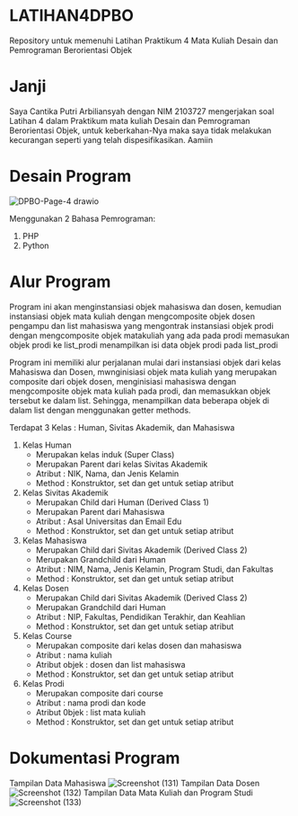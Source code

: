 # LATIHAN4DPBO
Repository untuk memenuhi Latihan Praktikum 4 Mata Kuliah Desain dan Pemrograman Berorientasi Objek

# Janji
Saya Cantika Putri Arbiliansyah dengan NIM 2103727 mengerjakan soal Latihan 4 
dalam Praktikum mata kuliah Desain dan Pemrograman Berorientasi Objek, untuk keberkahan-Nya
maka saya tidak melakukan kecurangan seperti yang telah dispesifikasikan. Aamiin

# Desain Program
![DPBO-Page-4 drawio](https://user-images.githubusercontent.com/85111014/224393074-358dab55-d447-4fe0-913f-10929b053033.png)

Menggunakan 2 Bahasa Pemrograman:
1. PHP
2. Python

# Alur Program
Program ini akan menginstansiasi objek mahasiswa dan dosen, kemudian instansiasi objek mata kuliah dengan mengcomposite objek dosen pengampu dan list mahasiswa yang mengontrak instansiasi objek prodi dengan mengcomposite objek matakuliah yang ada pada prodi
memasukan objek prodi ke list_prodi
menampilkan isi data objek prodi pada list_prodi

Program ini memiliki alur perjalanan mulai dari instansiasi objek dari kelas Mahasiswa dan Dosen, mwnginisiasi objek mata kuliah yang merupakan composite dari objek dosen, menginisiasi mahasiswa dengan mengcomposite objek mata kuliah pada prodi, dan memasukkan objek tersebut ke dalam list. Sehingga, menampilkan data beberapa objek di dalam list dengan menggunakan getter methods.

Terdapat 3 Kelas : Human, Sivitas Akademik, dan Mahasiswa
1. Kelas Human
   - Merupakan kelas induk (Super Class)
   - Merupakan Parent dari kelas Sivitas Akademik
   - Atribut : NIK, Nama, dan Jenis Kelamin
   - Method : Konstruktor, set dan get untuk setiap atribut
2. Kelas Sivitas Akademik
   - Merupakan Child dari Human (Derived Class 1)
   - Merupakan Parent dari Mahasiswa
   - Atribut : Asal Universitas dan Email Edu
   - Method : Konstruktor, set dan get untuk setiap atribut
3. Kelas Mahasiswa
   - Merupakan Child dari Sivitas Akademik (Derived Class 2)
   - Merupakan Grandchild dari Human
   - Atribut : NIM, Nama, Jenis Kelamin, Program Studi, dan Fakultas
   - Method : Konstruktor, set dan get untuk setiap atribut
 4. Kelas Dosen
      - Merupakan Child dari Sivitas Akademik (Derived Class 2)
      - Merupakan Grandchild dari Human
      - Atribut : NIP, Fakultas, Pendidikan Terakhir, dan Keahlian
      - Method : Konstruktor, set dan get untuk setiap atribut
 5. Kelas Course
      - Merupakan composite dari kelas dosen dan mahasiswa
      - Atribut : nama kuliah
      - Atribut objek : dosen dan list mahasiswa
      - Method : Konstruktor, set dan get untuk setiap atribut
  6. Kelas Prodi
     - Merupakan composite dari course
     - Atribut : nama prodi dan kode
     - Atribut 0bjek : list mata kuliah
     - Method : Konstruktor, set dan get untuk setiap atribut

# Dokumentasi Program
Tampilan Data Mahasiswa
![Screenshot (131)](https://user-images.githubusercontent.com/85111014/224393281-04e24268-ca70-47d0-a48f-da03fe2b162a.png)
Tampilan Data Dosen
![Screenshot (132)](https://user-images.githubusercontent.com/85111014/224393322-132d73cd-2004-42ff-a4f3-34c03eb27834.png)
Tampilan Data Mata Kuliah dan Program Studi
![Screenshot (133)](https://user-images.githubusercontent.com/85111014/224393331-b557549b-f0b6-456c-95d9-9df60be437c6.png)




